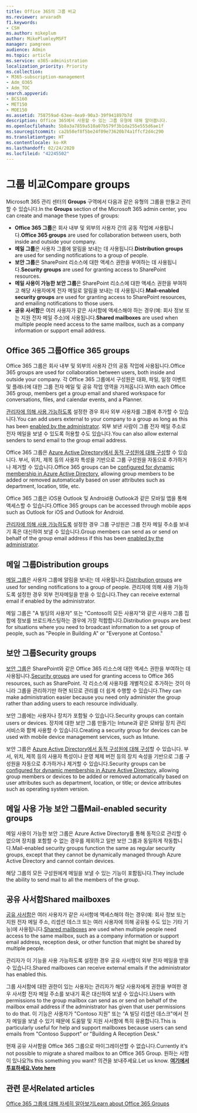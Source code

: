 ```yaml
---
title: Office 365의 그룹 비교
ms.reviewer: arvaradh
f1.keywords:
- CSH
ms.author: mikeplum
author: MikePlumleyMSFT
manager: pamgreen
audience: Admin
ms.topic: article
ms.service: o365-administration
localization_priority: Priority
ms.collection:
- M365-subscription-management
- Adm_O365
- Adm_TOC
search.appverid:
- BCS160
- MET150
- MOE150
ms.assetid: 758759ad-63ee-4ea9-90a3-39f941897b7d
description: Office 365에서 사용할 수 있는 그룹 유형에 대해 알아봅니다.
ms.openlocfilehash: 5b8a3a7859a510a07b579f3b1da255e555d6ae1f
ms.sourcegitcommit: ca2b58ef8f5be24f09e73620b74a1ffcf2d4c290
ms.translationtype: HT
ms.contentlocale: ko-KR
ms.lasthandoff: 02/24/2020
ms.locfileid: "42245502"
---
```

# <a name="compare-groups"></a><span data-ttu-id="fd397-103">그룹 비교</span><span class="sxs-lookup"><span data-stu-id="fd397-103">Compare groups</span></span>

<span data-ttu-id="fd397-104">Microsoft 365 관리 센터의 **Groups** 구역에서 다음과 같은 유형의 그룹을 만들고 관리할 수 있습니다.</span><span class="sxs-lookup"><span data-stu-id="fd397-104">In the **Groups** section of the Microsoft 365 admin center, you can create and manage these types of groups:</span></span> 

- <span data-ttu-id="fd397-105">**Office 365 그룹**은 회사 내부 및 외부의 사용자 간의 공동 작업에 사용됩니다.</span><span class="sxs-lookup"><span data-stu-id="fd397-105">**Office 365 groups** are used for collaboration between users, both inside and outside your company.</span></span>
- <span data-ttu-id="fd397-106">**메일 그룹**은 사용자 그룹에 알림을 보내는 데 사용됩니다.</span><span class="sxs-lookup"><span data-stu-id="fd397-106">**Distribution groups** are used for sending notifications to a group of people.</span></span>
- <span data-ttu-id="fd397-107">**보안 그룹**은 SharePoint 리소스에 대한 액세스 권한을 부여하는 데 사용됩니다.</span><span class="sxs-lookup"><span data-stu-id="fd397-107">**Security groups** are used for granting access to SharePoint resources.</span></span>
- <span data-ttu-id="fd397-108">**메일 사용이 가능한 보안 그룹**은 SharePoint 리소스에 대한 액세스 권한을 부여하고 해당 사용자에게 전자 메일로 알림을 보내는 데 사용됩니다.</span><span class="sxs-lookup"><span data-stu-id="fd397-108">**Mail-enabled security groups** are used for granting access to SharePoint resources, and emailing notifications to those users.</span></span>
- <span data-ttu-id="fd397-109">**공유 사서함**은 여러 사용자가 같은 사서함에 액세스해야 하는 경우(예: 회사 정보 또는 지원 전자 메일 주소)에 사용됩니다.</span><span class="sxs-lookup"><span data-stu-id="fd397-109">**Shared mailboxes** are used when multiple people need access to the same mailbox, such as a company information or support email address.</span></span>

## <a name="office-365-groups"></a><span data-ttu-id="fd397-110">Office 365 그룹</span><span class="sxs-lookup"><span data-stu-id="fd397-110">Office 365 groups</span></span>

<span data-ttu-id="fd397-111">Office 365 그룹은 회사 내부 및 외부의 사용자 간의 공동 작업에 사용됩니다.</span><span class="sxs-lookup"><span data-stu-id="fd397-111">Office 365 groups are used for collaboration between users, both inside and outside your company.</span></span> <span data-ttu-id="fd397-112">각 Office 365 그룹에서 구성원은 대화, 파일, 일정 이벤트 및 플래너에 대한 그룹 전자 메일 및 공유 작업 영역을 가져옵니다.</span><span class="sxs-lookup"><span data-stu-id="fd397-112">With each Office 365 group, members get a group email and shared workspace for conversations, files, and calendar events, and a Planner.</span></span>

<span data-ttu-id="fd397-113">[관리자에 의해 사용 가능하도록](manage-guest-access-in-groups.md) 설정한 경우 회사 외부 사용자를 그룹에 추가할 수 있습니다.</span><span class="sxs-lookup"><span data-stu-id="fd397-113">You can add users external to your company to a group as long as this has been [enabled by the administrator](manage-guest-access-in-groups.md).</span></span> <span data-ttu-id="fd397-114">외부 보낸 사람이 그룹 전자 메일 주소로 전자 메일을 보낼 수 있도록 허용할 수도 있습니다.</span><span class="sxs-lookup"><span data-stu-id="fd397-114">You can also allow external senders to send email to the group email address.</span></span>

<span data-ttu-id="fd397-115">Office 365 그룹은 [Azure Active Directory에서 동적 구성원에 대해 구성](https://docs.microsoft.com/azure/active-directory/users-groups-roles/groups-change-type)할 수 있습니다. 부서, 위치, 제목 등의 사용자 특성을 기반으로 그룹 구성원을 자동으로 추가하거나 제거할 수 있습니다.</span><span class="sxs-lookup"><span data-stu-id="fd397-115">Office 365 groups can be [configured for dynamic membership in Azure Active Directory](https://docs.microsoft.com/azure/active-directory/users-groups-roles/groups-change-type), allowing group members to be added or removed automatically based on user attributes such as department, location, title, etc.</span></span>

<span data-ttu-id="fd397-116">Office 365 그룹은 iOS용 Outlook 및 Android용 Outlook과 같은 모바일 앱을 통해 액세스할 수 있습니다.</span><span class="sxs-lookup"><span data-stu-id="fd397-116">Office 365 groups can be accessed through mobile apps such as Outlook for iOS and Outlook for Android.</span></span>

<span data-ttu-id="fd397-117">[관리자에 의해 사용 가능하도록](allow-members-to-send-as-or-send-on-behalf-of-group.md) 설정한 경우 그룹 구성원은 그룹 전자 메일 주소를 보내기 혹은 대신하여 보낼 수 있습니다.</span><span class="sxs-lookup"><span data-stu-id="fd397-117">Group members can send as or send on behalf of the group email address if this has been [enabled by the administrator](allow-members-to-send-as-or-send-on-behalf-of-group.md).</span></span>

## <a name="distribution-groups"></a><span data-ttu-id="fd397-118">메일 그룹</span><span class="sxs-lookup"><span data-stu-id="fd397-118">Distribution groups</span></span>

<span data-ttu-id="fd397-119">[메일 그룹](https://docs.microsoft.com/exchange/recipients-in-exchange-online/manage-distribution-groups/manage-distribution-groups)은 사용자 그룹에 알림을 보내는 데 사용됩니다.</span><span class="sxs-lookup"><span data-stu-id="fd397-119">[Distribution groups](https://docs.microsoft.com/exchange/recipients-in-exchange-online/manage-distribution-groups/manage-distribution-groups) are used for sending notifications to a group of people.</span></span> <span data-ttu-id="fd397-120">관리자에 의해 사용 가능하도록 설정한 경우 외부 전자메일을 받을 수 있습니다.</span><span class="sxs-lookup"><span data-stu-id="fd397-120">They can receive external email if enabled by the administrator.</span></span>

<span data-ttu-id="fd397-121">메일 그룹은 "A 빌딩의 사용자" 또는 "Contoso의 모든 사용자"와 같은 사용자 그룹 집합에 정보를 브로드캐스팅하는 경우에 가장 적합합니다.</span><span class="sxs-lookup"><span data-stu-id="fd397-121">Distribution groups are best for situations where you need to broadcast information to a set group of people, such as "People in Building A" or "Everyone at Contoso."</span></span>

## <a name="security-groups"></a><span data-ttu-id="fd397-122">보안 그룹</span><span class="sxs-lookup"><span data-stu-id="fd397-122">Security groups</span></span>

<span data-ttu-id="fd397-123">[보안 그룹](../email/create-edit-or-delete-a-security-group.md)은 SharePoint와 같은 Office 365 리소스에 대한 액세스 권한을 부여하는 데 사용됩니다.</span><span class="sxs-lookup"><span data-stu-id="fd397-123">[Security groups](../email/create-edit-or-delete-a-security-group.md) are used for granting access to Office 365 resources, such as SharePoint.</span></span> <span data-ttu-id="fd397-124">각 리소스에 사용자를 개별적으로 추가하는 것이 아니라 그룹을 관리하기만 하면 되므로 관리를 더 쉽게 수행할 수 있습니다.</span><span class="sxs-lookup"><span data-stu-id="fd397-124">They can make administration easier because you need only administer the group rather than adding users to each resource individually.</span></span>

<span data-ttu-id="fd397-125">보안 그룹에는 사용자나 장치가 포함될 수 있습니다.</span><span class="sxs-lookup"><span data-stu-id="fd397-125">Security groups can contain users or devices.</span></span> <span data-ttu-id="fd397-126">장치에 대한 보안 그룹 만들기는 Intune과 같은 모바일 장치 관리 서비스와 함께 사용할 수 있습니다.</span><span class="sxs-lookup"><span data-stu-id="fd397-126">Creating a security group for devices can be used with mobile device management services, such as Intune.</span></span>

<span data-ttu-id="fd397-127">보안 그룹은 [Azure Active Directory에서 동적 구성원에 대해 구성](https://docs.microsoft.com/azure/active-directory/users-groups-roles/groups-change-type)할 수 있습니다. 부서, 위치, 제목 등의 사용자 특성이나 운영 체제 버전 등의 장치 속성을 기반으로 그룹 구성원을 자동으로 추가하거나 제거할 수 있습니다.</span><span class="sxs-lookup"><span data-stu-id="fd397-127">Security groups can be [configured for dynamic membership in Azure Active Directory](https://docs.microsoft.com/azure/active-directory/users-groups-roles/groups-change-type), allowing group members or devices to be added or removed automatically based on user attributes such as department, location, or title; or device attributes such as operating system version.</span></span>

## <a name="mail-enabled-security-groups"></a><span data-ttu-id="fd397-128">메일 사용 가능 보안 그룹</span><span class="sxs-lookup"><span data-stu-id="fd397-128">Mail-enabled security groups</span></span>

<span data-ttu-id="fd397-129">메일 사용이 가능한 보안 그룹은 Azure Active Directory를 통해 동적으로 관리할 수 없으며 장치를 포함할 수 없는 경우를 제외하고 일반 보안 그룹과 동일하게 작동합니다.</span><span class="sxs-lookup"><span data-stu-id="fd397-129">Mail-enabled security groups function the same as regular security groups, except that they cannot be dynamically managed through Azure Active Directory and cannot contain devices.</span></span>

<span data-ttu-id="fd397-130">해당 그룹의 모든 구성원에게 메일을 보낼 수 있는 기능이 포함됩니다.</span><span class="sxs-lookup"><span data-stu-id="fd397-130">They include the ability to send mail to all the members of the group.</span></span>

## <a name="shared-mailboxes"></a><span data-ttu-id="fd397-131">공유 사서함</span><span class="sxs-lookup"><span data-stu-id="fd397-131">Shared mailboxes</span></span>

<span data-ttu-id="fd397-132">[공유 사서함](../email/create-a-shared-mailbox.md)은 여러 사용자가 같은 사서함에 액세스해야 하는 경우(예: 회사 정보 또는 지원 전자 메일 주소, 리셉션 데스크 또는 여러 사용자에 의해 공유될 수도 있는 기타 기능)에 사용됩니다.</span><span class="sxs-lookup"><span data-stu-id="fd397-132">[Shared mailboxes](../email/create-a-shared-mailbox.md) are used when multiple people need access to the same mailbox, such as a company information or support email address, reception desk, or other function that might be shared by multiple people.</span></span>

<span data-ttu-id="fd397-133">관리자가 이 기능을 사용 가능하도록 설정한 경우 공유 사서함이 외부 전자 메일을 받을 수 있습니다.</span><span class="sxs-lookup"><span data-stu-id="fd397-133">Shared mailboxes can receive external emails if the administrator has enabled this.</span></span>

<span data-ttu-id="fd397-134">그룹 사서함에 대한 권한이 있는 사용자는 관리자가 해당 사용자에게 권한을 부여한 경우 사서함 전자 메일 주소를 보내기 혹은 대신하여 보낼 수 있습니다.</span><span class="sxs-lookup"><span data-stu-id="fd397-134">Users with permissions to the group mailbox can send as or send on behalf of the mailbox email address if the administrator has given that user permissions to do that.</span></span> <span data-ttu-id="fd397-135">이 기능은 사용자가 "Contoso 지원" 또는 “A 빌딩 리셉션 데스크"에서 전자 메일을 보낼 수 있기 때문에 도움말 및 지원 사서함에 특히 유용합니다.</span><span class="sxs-lookup"><span data-stu-id="fd397-135">This is particularly useful for help and support mailboxes because users can send emails from "Contoso Support" or "Building A Reception Desk."</span></span>

<span data-ttu-id="fd397-136">현재 공유 사서함을 Office 365 그룹으로 마이그레이션할 수 없습니다.</span><span class="sxs-lookup"><span data-stu-id="fd397-136">Currently it's not possible to migrate a shared mailbox to an Office 365 Group.</span></span> <span data-ttu-id="fd397-137">원하는 사항이 있나요?</span><span class="sxs-lookup"><span data-stu-id="fd397-137">Is this something you want?</span></span> <span data-ttu-id="fd397-138">의견을 보내주세요.</span><span class="sxs-lookup"><span data-stu-id="fd397-138">Let us know.</span></span> <span data-ttu-id="fd397-139">**[여기에서 투표하세요.](https://go.microsoft.com/fwlink/?linkid=871518)**</span><span class="sxs-lookup"><span data-stu-id="fd397-139">**[Vote here](https://go.microsoft.com/fwlink/?linkid=871518)**</span></span>

## <a name="related-articles"></a><span data-ttu-id="fd397-140">관련 문서</span><span class="sxs-lookup"><span data-stu-id="fd397-140">Related articles</span></span>

[<span data-ttu-id="fd397-141">Office 365 그룹에 대해 자세히 알아보기</span><span class="sxs-lookup"><span data-stu-id="fd397-141">Learn about Office 365 Groups</span></span>](https://support.office.com/article/b565caa1-5c40-40ef-9915-60fdb2d97fa2)

